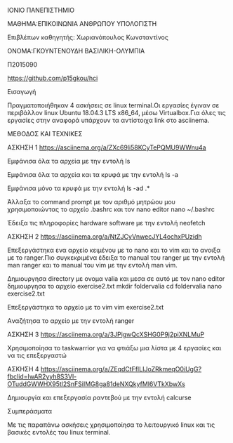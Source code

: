 ΙΟΝΙΟ ΠΑΝΕΠΙΣΤΗΜΙΟ

ΜΑΘΗΜΑ:EΠΙΚΟΙΝΩΝΙΑ ΑΝΘΡΩΠΟΥ ΥΠΟΛΟΓΙΣΤΗ

Επιβλέπων καθηγητής: Χωριανόπουλος Κωνσταντίνος

ΟΝΟΜΑ:ΓΚΟΥΝΤΕΝΟΥΔΗ ΒΑΣΙΛΙΚΗ-ΟΛΥΜΠΙΑ

Π2015090

https://github.com/p15gkou/hci

Εισαγωγή

Πραγματοποιήθηκαν 4 ασκήσεις σε linux terminal.Οι εργασίες έγιναν σε περιβάλλον linux Ubuntu 18.04.3 LTS x86_64, μέσω Virtualbox.Για όλες τις εργασίες στην αναφορά υπάρχουν τα αντίστοιχα link στο asciinema.

ΜΕΘΟΔΟΣ ΚΑΙ ΤΕΧΝΙΚΕΣ

ΑΣΚΗΣΗ 1
https://asciinema.org/a/ZXc69li58KCyTePQMU9WWnu4a

Εμφάνισα όλα τα αρχεία με την εντολή ls

Εμφάνισα όλα τα αρχεία και τα κρυφά με την εντολή ls -a

Εμφάνισα μόνο τα κρυφά με την εντολή ls -ad .*

Άλλαξα το command prompt με τον αριθμό μητρώου μου χρησιμοποιώντας το αρχείο .bashrc και τον nano editor
nano ~/.bashrc

Έδειξα τις πληροφορίες hardware software με την εντολή neofetch

ΑΣΚΗΣΗ 2
https://asciinema.org/a/NtZJCyVnwecJYL4ochxPUzidh

Επεξεργάστηκα ενα αρχείο κειμένου με το nano και το vim και το ανοιξα με το ranger.Πιο συγκεκριμένα έδειξα το manual του ranger με την εντολή man ranger και το manual του vim με την εντολή man vim.

Δημιουργησα directory με ονομα valia και μεσα σε αυτό με τον nano editor δημιουργησα το αρχείο exercise2.txt
mkdir foldervalia                                                                                                                        cd foldervalia                                                                                                                            nano exercise2.txt

Επεξεργάστηκα το αρχείο με το vim
vim exercise2.txt 

Aναζήτησα το αρχείο με την εντολή ranger

ΑΣΚΗΣΗ 3
https://asciinema.org/a/3JPigwQcXSHG0P9j2piXNLMuP

Χρησιμοποίησα το taskwarrior για να φτιάξω μια λίστα με 4 εργασίες και να τις επεξεργαστώ

ΑΣΚΗΣΗ 4
https://asciinema.org/a/ZEqdCtFflLIJoZRkmeqO0iUgG?fbclid=IwAR2yyh8S3Vl-OTuddGWWHX95tl2SnFSiIMG8ga81deNXQkyfMl6VTkXbwXs

Δημιουργία και επεξεργασία ραντεβού με την εντολή calcurse

Συμπεράσματα

Mε τις παραπάνω ασκήσεις χρησιμοποίησα το λειτουργικό linux και τις βασικές εντολές του linux terminal.
